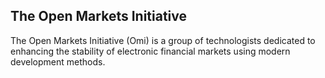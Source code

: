 ## The Open Markets Initiative

The Open Markets Initiative (Omi) is a group of technologists dedicated to enhancing the stability of electronic financial markets using modern development methods.
